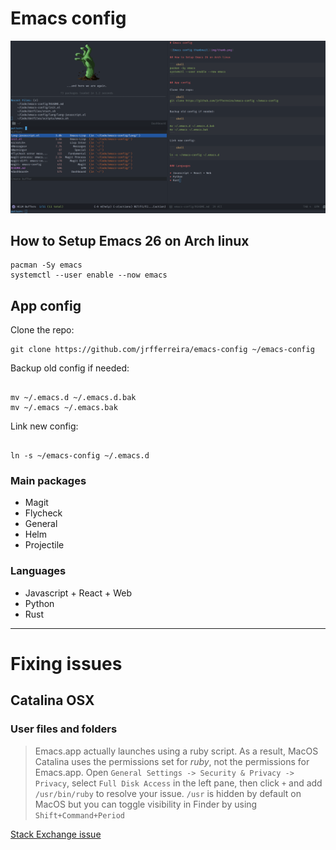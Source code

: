 # Emacs config

![Emacs config thumbnail](img/thumb.png)

## How to Setup Emacs 26 on Arch linux

``` shell
pacman -Sy emacs
systemctl --user enable --now emacs
```

## App config

Clone the repo:

``` shell
git clone https://github.com/jrfferreira/emacs-config ~/emacs-config
```

Backup old config if needed:

``` shell

mv ~/.emacs.d ~/.emacs.d.bak
mv ~/.emacs ~/.emacs.bak
```

Link new config:

``` shell

ln -s ~/emacs-config ~/.emacs.d
```

### Main packages

* Magit
* Flycheck
* General
* Helm
* Projectile

### Languages

* Javascript + React + Web
* Python
* Rust

---

# Fixing issues

## Catalina OSX

### User files and folders
>Emacs.app actually launches using a ruby script. As a result, MacOS Catalina uses the permissions set for *ruby*, not the permissions for Emacs.app. Open `General Settings -> Security & Privacy -> Privacy`, select `Full Disk Access` in the left pane, then click `+` and add `/usr/bin/ruby` to resolve your issue.
>`/usr` is hidden by default on MacOS but you can toggle visibility in Finder by using `Shift+Command+Period`

[Stack Exchange issue](https://emacs.stackexchange.com/questions/53026/how-to-restore-file-system-access-in-macos-catalina)
